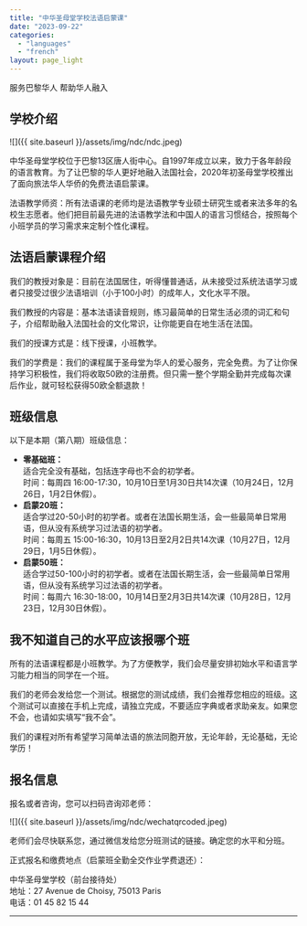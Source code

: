 ```yaml
---
title: "中华圣母堂学校法语启蒙课"
date: "2023-09-22"
categories: 
  - "languages"
  - "french"
layout: page_light
---
```


服务巴黎华人 帮助华人融入

## 学校介绍

![]({{ site.baseurl }}/assets/img/ndc/ndc.jpeg)

中华圣母堂学校位于巴黎13区唐人街中心。自1997年成立以来，致力于各年龄段的语言教育。为了让巴黎的华人更好地融入法国社会，2020年初圣母堂学校推出了面向旅法华人华侨的免费法语启蒙课。

法语教学师资：所有法语课的老师均是法语教学专业硕士研究生或者来法多年的名校生志愿者。他们把目前最先进的法语教学法和中国人的语言习惯结合，按照每个小班学员的学习需求来定制个性化课程。

## 法语启蒙课程介绍

我们的教授对象是：目前在法国居住，听得懂普通话，从未接受过系统法语学习或者只接受过很少法语培训（小于100小时）的成年人，文化水平不限。

我们教授的内容是：基本法语读音规则，练习最简单的日常生活必须的词汇和句子，介绍帮助融入法国社会的文化常识，让你能更自在地生活在法国。

我们的授课方式是：线下授课，小班教学。

我们的学费是：我们的课程属于圣母堂为华人的爱心服务，完全免费。为了让你保持学习积极性，我们将收取50欧的注册费。但只需一整个学期全勤并完成每次课后作业，就可轻松获得50欧全额退款！

## 班级信息

以下是本期（第八期）班级信息：
- **零基础班：**  
  适合完全没有基础，包括连字母也不会的初学者。  
  时间：每周四 16:00-17:30，10月10日至1月30日共14次课（10月24日，12月26日，1月2日休假）。
- **启蒙20班：**  
  适合学过20-50小时的初学者。或者在法国长期生活，会一些最简单日常用语，但从没有系统学习过法语的初学者。  
  时间：每周五 15:00-16:30，10月13日至2月2日共14次课（10月27日，12月29日，1月5日休假）。
- **启蒙50班：**  
  适合学过50-100小时的初学者。或者在法国长期生活，会一些最简单日常用语，但从没有系统学习过法语的初学者。  
  时间：每周六 16:30-18:00，10月14日至2月3日共14次课（10月28日，12月23日，12月30日休假）。

## 我不知道自己的水平应该报哪个班

所有的法语课程都是小班教学。为了方便教学，我们会尽量安排初始水平和语言学习能力相当的同学在一个班。

我们的老师会发给您一个测试。根据您的测试成绩，我们会推荐您相应的班级。这个测试可以直接在手机上完成，请独立完成，不要适应字典或者求助亲友。如果您不会，也请如实填写“我不会”。

我们的课程对所有希望学习简单法语的旅法同胞开放，无论年龄，无论基础，无论学历！

## 报名信息

报名或者咨询，您可以扫码咨询邓老师：

![]({{ site.baseurl }}/assets/img/ndc/wechatqrcoded.jpeg)

老师们会尽快联系您，通过微信发给您分班测试的链接。确定您的水平和分班。

正式报名和缴费地点（启蒙班全勤全交作业学费退还）：

中华圣母堂学校（前台接待处）  
地址：27 Avenue de Choisy, 75013 Paris  
电话：01 45 82 15 44

---
